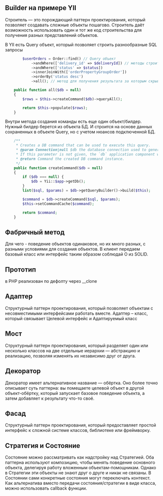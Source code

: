 ## Builder на примере YII

Строитель — это порождающий паттерн проектирования, который позволяет создавать сложные объекты пошагово. Строитель даёт
возможность использовать один и тот же код строительства для получения разных представлений объектов.

В YII есть Query объект, который позволяет строить разнообразные SQL запросы

```php
        $userOrders = Order::find() // Query объект
            ->andWhere(['delivery_id' => $deliveryId]) // методы строителя
            ->andWhere(['status' => $status])
            ->innerJoinWith(['orderPropertyGroupOrder'])
            ->orderBy('status desc')
            ->all(); // метод для получения результата за которым скрывается много интересного
```

```php
    public function all($db = null)
    {
        $rows = $this->createCommand($db)->queryAll();

        return $this->populate($rows);
    }
```

Внутри метода создания команды есть еще один объект/билдер.
Нужный билдер берется из объекта БД.
И строится на основе данных сохраненных в объекте Query, но с учетом нюансов подключенной БД.

```php
    /**
     * Creates a DB command that can be used to execute this query.
     * @param Connection|null $db the database connection used to generate the SQL statement.
     * If this parameter is not given, the `db` application component will be used.
     * @return Command the created DB command instance.
     */
    public function createCommand($db = null)
    {
        if ($db === null) {
            $db = Yii::$app->getDb();
        }
        list($sql, $params) = $db->getQueryBuilder()->build($this);

        $command = $db->createCommand($sql, $params);
        $this->setCommandCache($command);

        return $command;
    }
```

## Фабричный метод

Для чего - поведение объектов одинаковое, но их много разных, с разными условиями для создания объектов.
В клиент передаем базовый класс или интерфейс таким образом соблюдай O из SOLID.

## Прототип

в PHP реализован по дефолту через __clone

## Адаптер

Структурный паттерн проектирования, который позволяет объектам с несовместимыми интерфейсами работать вместе.
Адаптер – класс, который связывает Целевой интерфейс и Адаптируемый класс

## Мост

Cтруктурный паттерн проектирования, который разделяет один или несколько классов на две отдельные иерархии — абстракцию
и реализацию, позволяя изменять их независимо друг от друга.

## Декоратор

Декоратор имеет альтернативное название — обёртка. Оно более точно описывает суть паттерна: вы помещаете целевой объект
в другой объект-обёртку, который запускает базовое поведение объекта, а затем добавляет к результату что-то своё.

## Фасад

Структурный паттерн проектирования, который предоставляет простой интерфейс к сложной системе классов, библиотеке или
фреймворку.

## Стратегия и Состояние

Состояние можно рассматривать как надстройку над Стратегией. Оба паттерна используют композицию, чтобы менять поведение
основного объекта, делегируя работу вложенным объектам-помощникам. Однако в Стратегии эти объекты не знают друг о друге
и никак не связаны. В Состоянии сами конкретные состояния могут переключать контекст.
Как альтернатива вместо передачи состояния/стратегии в виде класса, можно использовать callback функции.
